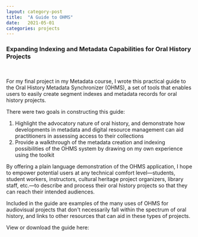 ```yaml
---
layout: category-post
title:  "A Guide to OHMS"
date:   2021-05-01
categories: projects
---
```


### Expanding Indexing and Metadata Capabilities for Oral History Projects

<br>

For my final project in my Metadata course, I wrote this practical guide to the Oral History Metadata Synchronizer (OHMS), a set of tools that enables users to easily create segment indexes and metadata records for oral history projects. 

There were two goals in constructing this guide:
1. Highlight the advocatory nature of oral history, and demonstrate how developments in metadata and digital resource management can aid practitioners in assessing access to their collections
2. Provide a walkthrough of the metadata creation and indexing possibilities of the OHMS system by drawing on my own experience using the toolkit

By offering a plain language demonstration of the OHMS application, I hope to empower potential users at any technical comfort level—students, student workers, instructors, cultural heritage project organizers, library staff, etc.—to describe and process their oral history projects so that they can reach their intended audiences. 

Included in the guide are examples of the many uses of OHMS for audiovisual projects that don't necessarily fall within the spectrum of oral history, and links to other resources that can aid in these types of projects. 

View or download the guide here:

<object data="{{ site.url }}{{ site.baseurl }}/files/Gaylie_OHMSGuide_0.6.pdf" width="700" height="700" type="application/pdf"></object>

